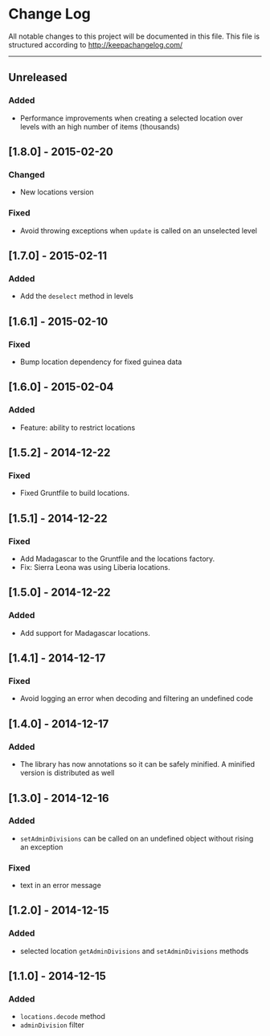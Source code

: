 # Change Log

All notable changes to this project will be documented in this
file. This file is structured according to http://keepachangelog.com/

- - -

## Unreleased
### Added
- Performance improvements when creating a selected location over
  levels with an high number of items (thousands)

## [1.8.0] - 2015-02-20
### Changed
- New locations version

### Fixed
- Avoid throwing exceptions when `update` is called on an unselected level

## [1.7.0] - 2015-02-11
### Added
- Add the `deselect` method in levels

## [1.6.1] - 2015-02-10
### Fixed
- Bump location dependency for fixed guinea data

## [1.6.0] - 2015-02-04
### Added
- Feature: ability to restrict locations

## [1.5.2] - 2014-12-22
### Fixed
- Fixed Gruntfile to build locations.

## [1.5.1] - 2014-12-22
### Fixed
- Add Madagascar to the Gruntfile and the locations factory.
- Fix: Sierra Leona was using Liberia locations.

## [1.5.0] - 2014-12-22
### Added
- Add support for Madagascar locations.

## [1.4.1] - 2014-12-17
### Fixed
- Avoid logging an error when decoding and filtering an undefined code

## [1.4.0] - 2014-12-17
### Added
- The library has now annotations so it can be safely minified. A
  minified version is distributed as well

## [1.3.0] - 2014-12-16
### Added
- `setAdminDivisions` can be called on an undefined object without
  rising an exception
### Fixed
- text in an error message

## [1.2.0] - 2014-12-15
### Added
- selected location `getAdminDivisions` and `setAdminDivisions` methods

## [1.1.0] - 2014-12-15
### Added
- `locations.decode` method
- `adminDivision` filter
